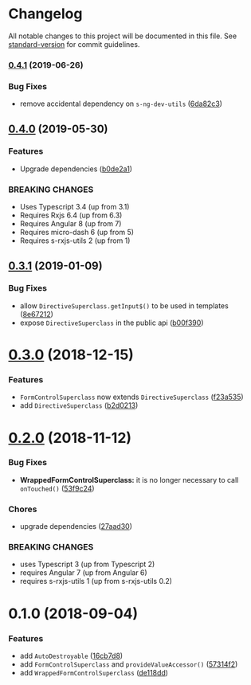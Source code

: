 # Changelog

All notable changes to this project will be documented in this file. See [standard-version](https://github.com/conventional-changelog/standard-version) for commit guidelines.

### [0.4.1](https://github.com/simontonsoftware/s-ng-utils/compare/v0.4.0...v0.4.1) (2019-06-26)

### Bug Fixes

- remove accidental dependency on `s-ng-dev-utils` ([6da82c3](https://github.com/simontonsoftware/s-ng-utils/commit/6da82c3))

## [0.4.0](https://github.com/simontonsoftware/s-ng-utils/compare/v0.3.1...v0.4.0) (2019-05-30)

### Features

- Upgrade dependencies ([b0de2a1](https://github.com/simontonsoftware/s-ng-utils/commit/b0de2a1))

### BREAKING CHANGES

- Uses Typescript 3.4 (up from 3.1)
- Requires Rxjs 6.4 (up from 6.3)
- Requires Angular 8 (up from 7)
- Requires micro-dash 6 (up from 5)
- Requires s-rxjs-utils 2 (up from 1)

<a name="0.3.1"></a>

## [0.3.1](https://github.com/simontonsoftware/s-ng-utils/compare/v0.3.0...v0.3.1) (2019-01-09)

### Bug Fixes

- allow `DirectiveSuperclass.getInput$()` to be used in templates ([8e67212](https://github.com/simontonsoftware/s-ng-utils/commit/8e67212))
- expose `DirectiveSuperclass` in the public api ([b00f390](https://github.com/simontonsoftware/s-ng-utils/commit/b00f390))

<a name="0.3.0"></a>

# [0.3.0](https://github.com/simontonsoftware/s-ng-utils/compare/v0.2.0...v0.3.0) (2018-12-15)

### Features

- `FormControlSuperclass` now extends `DirectiveSuperclass` ([f23a535](https://github.com/simontonsoftware/s-ng-utils/commit/f23a535))
- add `DirectiveSuperclass` ([b2d0213](https://github.com/simontonsoftware/s-ng-utils/commit/b2d0213))

<a name="0.2.0"></a>

# [0.2.0](https://github.com/simontonsoftware/s-ng-utils/compare/v0.1.0...v0.2.0) (2018-11-12)

### Bug Fixes

- **WrappedFormControlSuperclass:** it is no longer necessary to call `onTouched()` ([53f9c24](https://github.com/simontonsoftware/s-ng-utils/commit/53f9c24))

### Chores

- upgrade dependencies ([27aad30](https://github.com/simontonsoftware/s-ng-utils/commit/27aad30))

### BREAKING CHANGES

- uses Typescript 3 (up from Typescript 2)
- requires Angular 7 (up from Angular 6)
- requires s-rxjs-utils 1 (up from s-rxjs-utils 0.2)

<a name="0.1.0"></a>

# 0.1.0 (2018-09-04)

### Features

- add `AutoDestroyable` ([16cb7d8](https://github.com/simontonsoftware/s-ng-utils/commit/16cb7d8))
- add `FormControlSuperclass` and `provideValueAccessor()` ([57314f2](https://github.com/simontonsoftware/s-ng-utils/commit/57314f2))
- add `WrappedFormControlSuperclass` ([de118dd](https://github.com/simontonsoftware/s-ng-utils/commit/de118dd))
